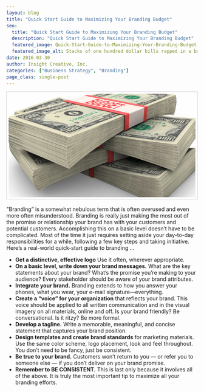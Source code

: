 ```yaml
---
layout: blog
title: "Quick Start Guide to Maximizing Your Branding Budget"
seo:
  title: "Quick Start Guide to Maximizing Your Branding Budget"
  description: "Quick Start Guide to Maximizing Your Branding Budget"
  featured_image: Quick-Start-Guide-to-Maximizing-Your-Branding-Budget.jpg
  featured_image_alt: Stacks of one hundred dollar bills rapped in a band that says "Budget"
date: 2016-03-30
author: Insight Creative, Inc.
categories: ["Business Strategy", "Branding"]
page_class: single-post
---
```


![Stacks of one hundred dollar bills rapped in a band that says "Budget"](Quick-Start-Guide-to-Maximizing-Your-Branding-Budget.jpg)

"Branding” is a somewhat nebulous term that is often overused and even more often misunderstood. Branding is really just making the most out of the promise or relationship your brand has with your customers and potential customers. Accomplishing this on a basic level doesn’t have to be complicated. Most of the time it just requires setting aside your day-to-day responsibilities for a while, following a few key steps and taking initiative. Here’s a real-world quick-start guide to branding ...

- **Get a distinctive, effective logo** Use it often, wherever appropriate.
- **On a basic level, write down your brand messages.** What are the key statements about your brand? What’s the promise you’re making to your audience? Every stakeholder should be aware of your brand attributes.
- **Integrate your brand.** Branding extends to how you answer your phones, what you wear, your e-mail signature—everything.
- **Create a “voice” for your organization** that reflects your brand. This voice should be applied to all written communication and in the visual imagery on all materials, online and off. Is your brand friendly? Be conversational. Is it ritzy? Be more formal.
- **Develop a tagline.** Write a memorable, meaningful, and concise statement that captures your brand position.
- **Design templates and create brand standards** for marketing materials. Use the same color scheme, logo placement, look and feel throughout. You don’t need to be fancy, just be consistent.
- **Be true to your brand.** Customers won’t return to you — or refer you to someone else — if you don’t deliver on your brand promise.
- **Remember to BE CONSISTENT.** This is last only because it involves all of the above. It is truly the most important tip to maximize all your branding efforts.
